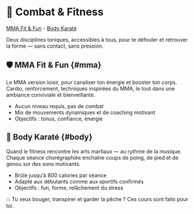 # 💪 Combat & Fitness

[MMA Fit & Fun](#mma) - [Body Karaté](#body)

Deux disciplines toniques, accessibles à tous, pour te défouler et retrouver la forme — sans contact, sans pression.

## 🛡️ MMA Fit & Fun {#mma}

Le MMA version loisir, pour canaliser ton énergie et booster ton corps.
Cardio, renforcement, techniques inspirées du MMA, le tout dans une ambiance conviviale et bienveillante.
- Aucun niveau requis, pas de combat
- Mix de mouvements dynamiques et de coaching motivant
- Objectifs : tonus, confiance, énergie

## 🎵 Body Karaté {#body}

Quand le fitness rencontre les arts martiaux — au rythme de la musique.
Chaque séance chorégraphiée enchaîne coups de poing, de pied et de genou sur des sons motivants.
- Brûle jusqu’à 800 calories par séance
- Adapté aux débutants comme aux sportifs confirmés
- Objectifs : fun, forme, relâchement du stress

💥 Tu veux bouger, transpirer et garder la pêche ? Ces cours sont faits pour toi.
